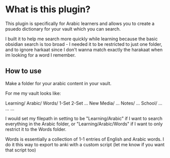 # What is this plugin?

This plugin is specifically for Arabic learners and allows you to create a psuedo dictionary for your vault which you can search.

I built it to help me search more quickly while learning because the basic obsidian search is too broad - I needed it to be restricted to just one folder, and to ignore harkaat since I don't wanna match exactly the harakaat when im looking for a word I remember. 

## How to use

Make a folder for your arabic content in your vault. 

For me my vault looks like:

Learning/
	Arabic/
		Words/
			1-Set
			2-Set
			...
			New
		Media/
			...
		Notes/
			...
	School/
		...
	...
...

I would set my filepath in setting to be "Learning/Arabic" if I want to search everything in the Arabic folder, or "Learning/Arabic/Words" if I want to only restrict it to the Words folder.

Words is essentially a collection of 1-1 entries of English and Arabic words. I do it this way to export to anki with a custom script (let me know if you want that script too)


